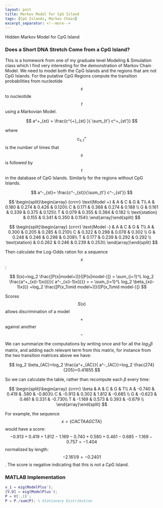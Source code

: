 ```yaml
---
layout: post
title: Markov Model for CpG Island
tags: [CpG Islands, Markov Chain]
excerpt_separator: <!--more-->
---
```

Hidden Markov Model for CpG Island

<!--more-->

### Does a Short DNA Stretch Come from a CpG Island?

This is a homework from one of my graduate level Modeling & Simulation class which I find very interesting for the demonstration of Markov Chain Model. We need to model both the CpG Islands and the regions that are not CpG Islands. For the putative CpG Regions compute the transition probabilities from nucleotide $$s$$ to nucleotide $$t$$ using a Markovian Model.

$$
a^+_{st} = \frac{c^{+}_{st} }{ \sum_{t'} c^+_{st'}}
$$

where $$c^+_{s,t}$$ is the number of times that $$s$$ is followed by $$t$$ in the database of CpG Islands. Similarly for the regions without CpG Islands.

$$
a^-_{st}= \frac{c^-_{st}}{\sum_{t'} c^-_{st'}}
$$

$$
\begin{split}\begin{array} {crrrr} \text{Model +} & A & C & G & T\\ A & 0.180 & 0.274 & 0.426 & 0.120\\ C & 0.171 & 0.368 & 0.274 & 0.188 \\ G & 0.161 & 0.339 & 0.375 & 0.125\\ T & 0.079 & 0.355 & 0.384 & 0.182 \\ \text{station} & 0.155 & 0.341 & 0.350 & 0.154\\
\end{array}\end{split}
$$


$$
\begin{split}\begin{array} {crrrr} \text{Model -} & A & C & G & T\\ A & 0.300 & 0.205 & 0.285 & 0.210\\ C & 0.322 & 0.298 & 0.078 & 0.302 \\ G & 0.248 & 0.246 & 0.298 & 0.208\\ T & 0.177 & 0.239 & 0.292 & 0.292 \\ \text{station} & 0.0.262 & 0.246 & 0.239 & 0.253\\
\end{array}\end{split}
$$


Then calculate the Log-Odds ration for a sequence $$x$$:

$$
S(x)=log_2 \frac{[P(x|model+)]}{[P(x|model-)]} = \sum_{i=1}^L log_2 \frac{a^+_{x(i-1)x(i)}}{ a^-_{x(i-1)x(i)}} = = \sum_{i=1}^L log_2 \beta_{x(i-1)x(i)} +log_2 \frac{[P(x_1\mid model+)]}{[P(x_1\mid model-)]}
$$

Scores $$S(x)$$ allows discrimination of a model $$+$$ against another $$-$$

We can summarize the computations by writing once and for all the $log_2 \beta$ matrix, and adding each relevant term from this matrix, for instance from the two transition matrices above we have:

$$
log_2 \beta_{AC}=log_2 \frac{a^+_{AC}}{ a^-_{AC}}=log_2 \frac{274}{205}=0.41855
$$

So we can calculate the table, rather than recompute each $\beta$ every time:

$$
\begin{split}\begin{array} {crrrr} \beta & A & C & G & T\\ A & -0.740 & 0.419 & .580 & -0.803\\ C & -0.913 & 0.302 & 1.812 & -0.685 \\ G & -0.623 & 0.461 & 0.331 & -0.730\\ T & -1.169 & 0.573 & 0.393 & -0.679 \\ \end{array}\end{split}
$$

For example, the sequence $$x = \{CACTAAGCTA\}$$ would have a score: $$-0.913+0.419+1.812-1.169-0.740+0.580+0.461-0.685-1.169-0.757=-1.404$$ normalized by length: $$-2.161/9=-0.2401$$. The score is negative indicating that this is not a CpG Island. 

### MATLAB Implementation

```matlab
v_1 = eig(ModelPlus');
[V,D] = eig(ModelPlus');
P = V(:,1)';
P = P./sum(P); % Stationary Distribution
```

